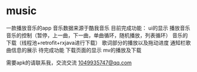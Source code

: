 # music
一款播放音乐的app  音乐数据来源于酷我音乐
目前完成功能：
ui的显示
播放音乐
音乐的控制（暂停，上一曲，下一曲，单曲循环，随机播放，列表循环）
音乐的下载（线程池+retrofit+rxjava进行下载）
歌词部分的播放以及拖动进度
通知栏歌曲信息的展示
待完成功能
下载页面的显示
mv的播放及下载


需要apk的请联系我，交流交流 1049935747@qq.com
